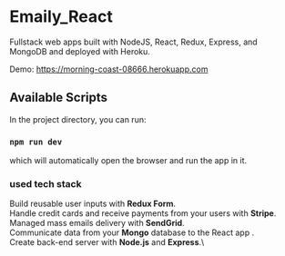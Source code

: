 # Emaily_React

Fullstack web apps built with NodeJS, React, Redux, Express, and MongoDB and deployed with Heroku.

Demo: https://morning-coast-08666.herokuapp.com

## Available Scripts

In the project directory, you can run:

### `npm run dev`

which will automatically open the browser and run the app in it.

### used tech stack

Build reusable user inputs with **Redux Form**.\
Handle credit cards and receive payments from your users with **Stripe**.\
Managed mass emails delivery with **SendGrid**.\
Communicate data from your **Mongo** database to the React app .\
Create back-end server with **Node.js** and **Express**.\



